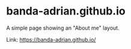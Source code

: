 # banda-adrian.github.io

A simple page showing an "About me" layout.

Link:  https://banda-adrian.github.io/
